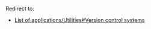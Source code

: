 Redirect to:

*   [List of applications/Utilities#Version control systems](/index.php/List_of_applications/Utilities#Version_control_systems "List of applications/Utilities")